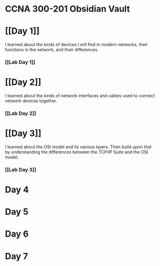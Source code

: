 # CCNA 300-201 Obsidian Vault

# [[Day 1]]

I learned about the kinds of devices I will find in modern networks, their functions in the network, and their differences.
### [[Lab Day 1]]

# [[Day 2]]
I learned about the kinds of network interfaces and cables used to connect network devices together.
### [[Lab Day 2]]

# [[Day 3]]
I learned about the OSI model and its various layers. Then build upon that by understanding the differences between the TCP/IP Suite and the OSI model.
### [[Lab Day 3]]
# Day 4
# Day 5
# Day 6
# Day 7

